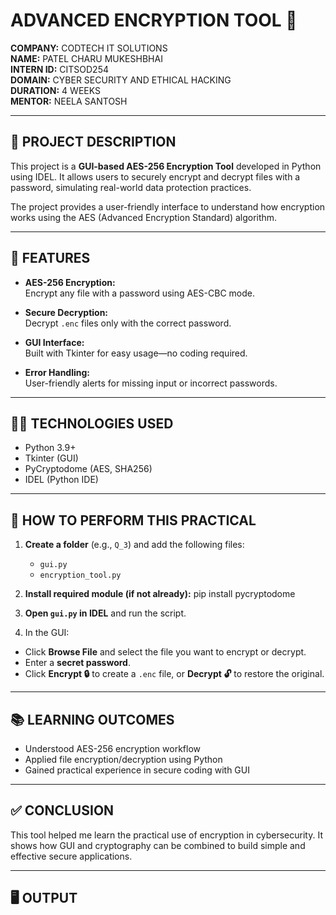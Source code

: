# ADVANCED ENCRYPTION TOOL 🔐

**COMPANY:** CODTECH IT SOLUTIONS  
**NAME:** PATEL CHARU MUKESHBHAI  
**INTERN ID:** CITSOD254  
**DOMAIN:** CYBER SECURITY AND ETHICAL HACKING  
**DURATION:** 4 WEEKS  
**MENTOR:** NEELA SANTOSH

---

## 📄 PROJECT DESCRIPTION

This project is a **GUI-based AES-256 Encryption Tool** developed in Python using IDEL. It allows users to securely encrypt and decrypt files with a password, simulating real-world data protection practices.

The project provides a user-friendly interface to understand how encryption works using the AES (Advanced Encryption Standard) algorithm.

---

## 🔧 FEATURES

- **AES-256 Encryption:**  
  Encrypt any file with a password using AES-CBC mode.

- **Secure Decryption:**  
  Decrypt `.enc` files only with the correct password.

- **GUI Interface:**  
  Built with Tkinter for easy usage—no coding required.

- **Error Handling:**  
  User-friendly alerts for missing input or incorrect passwords.

---

## 🧑‍💻 TECHNOLOGIES USED

- Python 3.9+  
- Tkinter (GUI)  
- PyCryptodome (AES, SHA256)  
- IDEL (Python IDE)

---

## 🧪 HOW TO PERFORM THIS PRACTICAL

1. **Create a folder** (e.g., `Q_3`) and add the following files:
   - `gui.py`
   - `encryption_tool.py`

2. **Install required module (if not already):**
      pip install pycryptodome

3. **Open `gui.py` in IDEL** and run the script.

4. In the GUI:
- Click **Browse File** and select the file you want to encrypt or decrypt.
- Enter a **secret password**.
- Click **Encrypt 🔒** to create a `.enc` file, or **Decrypt 🔓** to restore the original.

---

## 📚 LEARNING OUTCOMES

- Understood AES-256 encryption workflow  
- Applied file encryption/decryption using Python  
- Gained practical experience in secure coding with GUI

---

## ✅ CONCLUSION

This tool helped me learn the practical use of encryption in cybersecurity. It shows how GUI and cryptography can be combined to build simple and effective secure applications.

---

## 🖥️ OUTPUT
